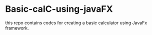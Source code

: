 # Basic-calC-using-javaFX
this repo contains codes for creating a basic calculator using JavaFx framework.
